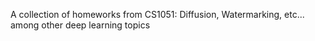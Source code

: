 A collection of homeworks from CS1051: Diffusion, Watermarking, etc... among other deep learning topics

